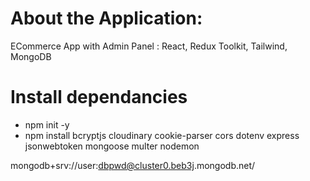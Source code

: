  # About the Application:
 ECommerce App with Admin Panel : React, Redux Toolkit, Tailwind, MongoDB

 # Install dependancies
 - npm init -y
 - npm install bcryptjs cloudinary cookie-parser cors dotenv express jsonwebtoken mongoose
 multer nodemon

 mongodb+srv://user:<dbpwd@cluster0.beb3j>.mongodb.net/